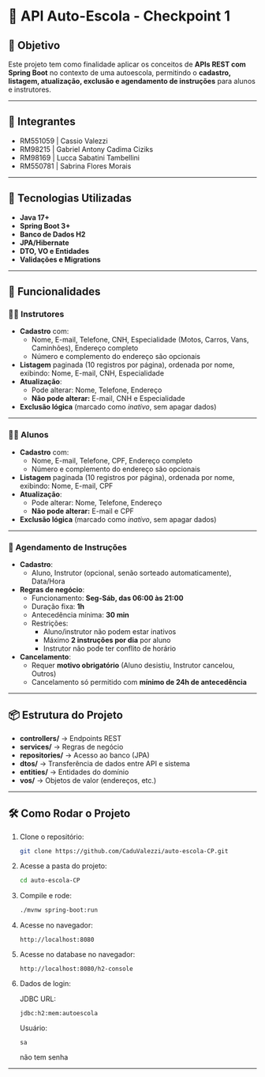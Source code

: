 
# 📘 API Auto-Escola - Checkpoint 1

## 🎯 Objetivo
Este projeto tem como finalidade aplicar os conceitos de **APIs REST com Spring Boot** no contexto de uma autoescola, permitindo o **cadastro, listagem, atualização, exclusão e agendamento de instruções** para alunos e instrutores.  

---

## 👥 Integrantes
- RM551059 | Cassio Valezzi
- RM98215 | Gabriel Antony Cadima Ciziks
- RM98169 | Lucca Sabatini Tambellini
- RM550781 | Sabrina Flores Morais
---

## 🚀 Tecnologias Utilizadas
- **Java 17+**
- **Spring Boot 3+**
- **Banco de Dados H2**
- **JPA/Hibernate**
- **DTO, VO e Entidades**
- **Validações e Migrations**

---

## 📂 Funcionalidades

### 👨‍🏫 Instrutores
- **Cadastro** com:
  - Nome, E-mail, Telefone, CNH, Especialidade (Motos, Carros, Vans, Caminhões), Endereço completo  
  - Número e complemento do endereço são opcionais  
- **Listagem** paginada (10 registros por página), ordenada por nome, exibindo: Nome, E-mail, CNH, Especialidade  
- **Atualização**:
  - Pode alterar: Nome, Telefone, Endereço  
  - **Não pode alterar:** E-mail, CNH e Especialidade  
- **Exclusão lógica** (marcado como *inativo*, sem apagar dados)

---

### 👨‍🎓 Alunos
- **Cadastro** com:
  - Nome, E-mail, Telefone, CPF, Endereço completo  
  - Número e complemento do endereço são opcionais  
- **Listagem** paginada (10 registros por página), ordenada por nome, exibindo: Nome, E-mail, CPF  
- **Atualização**:
  - Pode alterar: Nome, Telefone, Endereço  
  - **Não pode alterar:** E-mail e CPF  
- **Exclusão lógica** (marcado como *inativo*, sem apagar dados)

---

### 📅 Agendamento de Instruções
- **Cadastro**:
  - Aluno, Instrutor (opcional, senão sorteado automaticamente), Data/Hora  
- **Regras de negócio**:
  - Funcionamento: **Seg-Sáb, das 06:00 às 21:00**  
  - Duração fixa: **1h**  
  - Antecedência mínima: **30 min**  
  - Restrições:
    - Aluno/instrutor não podem estar inativos  
    - Máximo **2 instruções por dia** por aluno  
    - Instrutor não pode ter conflito de horário  
- **Cancelamento**:
  - Requer **motivo obrigatório** (Aluno desistiu, Instrutor cancelou, Outros)  
  - Cancelamento só permitido com **mínimo de 24h de antecedência**

---

## 📦 Estrutura do Projeto
- **controllers/** → Endpoints REST  
- **services/** → Regras de negócio  
- **repositories/** → Acesso ao banco (JPA)  
- **dtos/** → Transferência de dados entre API e sistema  
- **entities/** → Entidades do domínio  
- **vos/** → Objetos de valor (endereços, etc.)  

---

## 🛠️ Como Rodar o Projeto
1. Clone o repositório:
   ```bash
   git clone https://github.com/CaduValezzi/auto-escola-CP.git
   ```
2. Acesse a pasta do projeto:
   ```bash
   cd auto-escola-CP
   ```
3. Compile e rode:
   ```bash
   ./mvnw spring-boot:run
   ```
4. Acesse no navegador:
   ```
   http://localhost:8080
   ```
5. Acesse no database no navegador:
   ```
   http://localhost:8080/h2-console
   ```
6. Dados de login:

    JDBC URL:
    ```
    jdbc:h2:mem:autoescola
    ```
    Usuário:
    ```
    sa
    ```
   não tem senha
  
---
